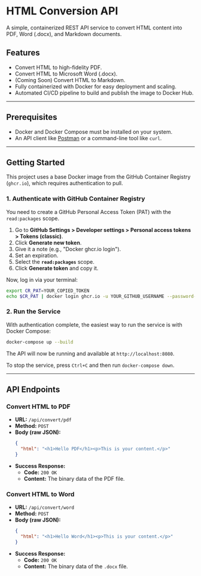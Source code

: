 # HTML Conversion API

A simple, containerized REST API service to convert HTML content into PDF, Word (.docx), and Markdown documents.

## Features

-   Convert HTML to high-fidelity PDF.
-   Convert HTML to Microsoft Word (.docx).
-   (Coming Soon) Convert HTML to Markdown.
-   Fully containerized with Docker for easy deployment and scaling.
-   Automated CI/CD pipeline to build and publish the image to Docker Hub.

---

## Prerequisites

-   Docker and Docker Compose must be installed on your system.
-   An API client like [Postman](https://www.postman.com/) or a command-line tool like `curl`.

---

## Getting Started

This project uses a base Docker image from the GitHub Container Registry (`ghcr.io`), which requires authentication to pull.

### 1. Authenticate with GitHub Container Registry

You need to create a GitHub Personal Access Token (PAT) with the `read:packages` scope.

1.  Go to **GitHub Settings > Developer settings > Personal access tokens > Tokens (classic)**.
2.  Click **Generate new token**.
3.  Give it a note (e.g., "Docker ghcr.io login").
4.  Set an expiration.
5.  Select the **`read:packages`** scope.
6.  Click **Generate token** and copy it.

Now, log in via your terminal:

```bash
export CR_PAT=YOUR_COPIED_TOKEN
echo $CR_PAT | docker login ghcr.io -u YOUR_GITHUB_USERNAME --password-stdin
```

### 2. Run the Service

With authentication complete, the easiest way to run the service is with Docker Compose:

```bash
docker-compose up --build
```

The API will now be running and available at `http://localhost:8080`.

To stop the service, press `Ctrl+C` and then run `docker-compose down`.

---

## API Endpoints

### Convert HTML to PDF

-   **URL:** `/api/convert/pdf`
-   **Method:** `POST`
-   **Body (raw JSON):**
    ```json
    {
      "html": "<h1>Hello PDF</h1><p>This is your content.</p>"
    }
    ```
-   **Success Response:**
    -   **Code:** `200 OK`
    -   **Content:** The binary data of the PDF file.

### Convert HTML to Word

-   **URL:** `/api/convert/word`
-   **Method:** `POST`
-   **Body (raw JSON):**
    ```json
    {
      "html": "<h1>Hello Word</h1><p>This is your content.</p>"
    }
    ```
-   **Success Response:**
    -   **Code:** `200 OK`
    -   **Content:** The binary data of the `.docx` file.